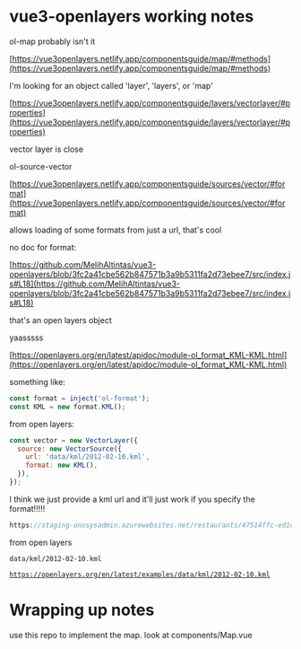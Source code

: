# vue3-openlayers working notes

ol-map probably isn't it

[https://vue3openlayers.netlify.app/componentsguide/map/#methods](https://vue3openlayers.netlify.app/componentsguide/map/#methods)

I'm looking for an object called 'layer', 'layers', or 'map'

[https://vue3openlayers.netlify.app/componentsguide/layers/vectorlayer/#properties](https://vue3openlayers.netlify.app/componentsguide/layers/vectorlayer/#properties)

vector layer is close

ol-source-vector

[https://vue3openlayers.netlify.app/componentsguide/sources/vector/#format](https://vue3openlayers.netlify.app/componentsguide/sources/vector/#format)

allows loading of some formats from just a url, that's cool

no doc for format:

[https://github.com/MelihAltintas/vue3-openlayers/blob/3fc2a41cbe562b847571b3a9b5311fa2d73ebee7/src/index.js#L18](https://github.com/MelihAltintas/vue3-openlayers/blob/3fc2a41cbe562b847571b3a9b5311fa2d73ebee7/src/index.js#L18)

that's an open layers object

yaasssss

[https://openlayers.org/en/latest/apidoc/module-ol_format_KML-KML.html](https://openlayers.org/en/latest/apidoc/module-ol_format_KML-KML.html)

something like:

```jsx
const format = inject('ol-format');
const KML = new format.KML();
```

from open layers:

```jsx
const vector = new VectorLayer({
  source: new VectorSource({
    url: 'data/kml/2012-02-10.kml',
    format: new KML(),
  }),
});
```

I think we just provide a kml url and it'll just work if you specify the format!!!!!

```jsx
https://staging-onosysadmin.azurewebsites.net/restaurants/47514ffc-ed1c-466c-8af1-ad0100ee2769/delivery/kml
```

from open layers

`data/kml/2012-02-10.kml`

[`https://openlayers.org/en/latest/examples/data/kml/2012-02-10.kml`](https://openlayers.org/en/latest/examples/data/kml/2012-02-10.kml)

# Wrapping up notes

use this repo to implement the map.  look at components/Map.vue